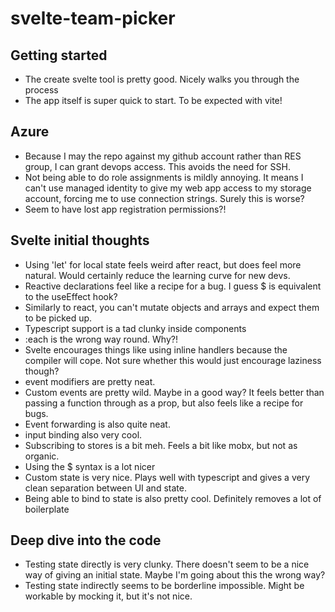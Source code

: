 # svelte-team-picker

## Getting started

- The create svelte tool is pretty good. Nicely walks you through the process
- The app itself is super quick to start. To be expected with vite!

## Azure

- Because I may the repo against my github account rather than RES group, I can grant devops access. This avoids the need for SSH.
- Not being able to do role assignments is mildly annoying. It means I can't use managed identity to give my web app access to my storage account, forcing me to use connection strings. Surely this is worse?
- Seem to have lost app registration permissions?!

## Svelte initial thoughts

- Using 'let' for local state feels weird after react, but does feel more natural. Would certainly reduce the learning curve for new devs.
- Reactive declarations feel like a recipe for a bug. I guess $ is equivalent to the useEffect hook?
- Similarly to react, you can't mutate objects and arrays and expect them to be picked up.
- Typescript support is a tad clunky inside components
- :each is the wrong way round. Why?!
- Svelte encourages things like using inline handlers because the compiler will cope. Not sure whether this would just encourage laziness though?
- event modifiers are pretty neat.
- Custom events are pretty wild. Maybe in a good way? It feels better than passing a function through as a prop, but also feels like a recipe for bugs.
- Event forwarding is also quite neat.
- input binding also very cool.
- Subscribing to stores is a bit meh. Feels a bit like mobx, but not as organic.
- Using the $ syntax is a lot nicer
- Custom state is very nice. Plays well with typescript and gives a very clean separation between UI and state.
- Being able to bind to state is also pretty cool. Definitely removes a lot of boilerplate

## Deep dive into the code

- Testing state directly is very clunky. There doesn't seem to be a nice way of giving an initial state. Maybe I'm going about this the wrong way?
- Testing state indirectly seems to be borderline impossible. Might be workable by mocking it, but it's not nice.
